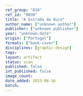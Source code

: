 ```yaml
---
ref_group: "010"
ref_id: "0030"
title: "A Estrada do Ouro"
author_name: ["unknown author"]
publisher: ["unknown publisher"]
year: "unknown-date"
origin: ["Portugal"]
formats: ["book-cover"]
disciplines: [graphic-design]
tags:
layout: artifact
status: scan
published: false
int_published: false
image_count:
date_added: 2023-06-16
batch:
---
```


